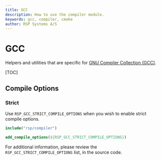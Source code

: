 ```yaml
---
title: GCC
description: How to use the compiler module.
keywords: gcc, compiler, cmake
author: RSP Systems A/S
---
```


# GCC

Helpers and utilities that are specific for [GNU Compiler Collection (GCC)](https://gcc.gnu.org/).

[TOC]

## Compile Options

### Strict

Use `RSP_GCC_STRICT_COMPILE_OPTIONS` when you wish to enable strict compile options.

```cmake
include("rsp/compiler")

add_compile_options(${RSP_GCC_STRICT_COMPILE_OPTIONS})
```

For additional information, please review the `RSP_GCC_STRICT_COMPILE_OPTIONS` list, in the source code.